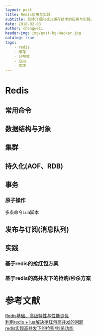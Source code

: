 ```yaml
---
layout: post
title: Redis应用与实践
subtitle: 具体介绍Redis缓存技术的应用与实践。
date: 2018-02-03
author: chengweii
header-img: img/post-bg-hacker.jpg
catalog: true
tags:
    - redis
    - 缓存
    - 分布式
    - 应用
    - 实践
---
```


# Redis

## 常用命令

## 数据结构与对象

## 集群

## 持久化(AOF、RDB)

## 事务

### 原子操作
多条命令Lua脚本

## 发布与订阅(消息队列)

## 实践

### 基于redis的抢红包方案

### 基于redis的高并发下的抢购/秒杀方案

# 参考文献
[Redis基础、高级特性与性能调优](http://www.jianshu.com/p/2f14bc570563)  
[利用redis + lua解决抢红包高并发的问题](http://www.jianshu.com/p/2f14bc570563)  
[redis实现高并发下的抢购/秒杀功能](http://www.cnblogs.com/phpper/p/7085663.html)  